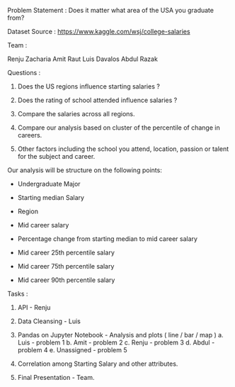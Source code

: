 Problem Statement : Does it matter what area of the USA you graduate from?

Dataset Source : https://www.kaggle.com/wsj/college-salaries

Team : 

Renju Zacharia
Amit Raut
Luis Davalos
Abdul Razak

Questions :

1. Does the US regions influence starting salaries ? 

2. Does the rating of school attended influence salaries ? 

3. Compare the salaries across all regions.

4. Compare our analysis based on cluster of the percentile of change in careers.

5. Other factors including the school you attend, location, passion or talent for the subject and career.

Our analysis will be structure on the following points:

- Undergraduate Major

- Starting median Salary

- Region

- Mid career salary

- Percentage change from starting median to mid career salary

- Mid career 25th percentile salary

- Mid career 75th percentile salary

- Mid career 90th percentile salary

Tasks :

1. API - Renju 
   
2. Data Cleansing - Luis

3. Pandas on Jupyter Notebook -
       Analysis and plots ( line / bar / map ) 
	a. Luis - problem 1
	b. Amit - problem 2
	c. Renju - problem 3
	d. Abdul - problem 4
	e. Unassigned - problem 5

4. Correlation among Starting Salary and other attributes.   

4. Final Presentation - Team.
